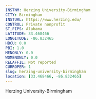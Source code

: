 ```yaml
---
INSTNM: Herzing University-Birmingham
CITY: Birmingham
INSTURL: https://www.herzing.edu/
CONTROL: Private nonprofit
ST_FIPS: Alabama
LATITUDE: 33.468466
LONGITUDE: -86.832465
HBCU: 0.0
PBI: 1.0
MENONLY: 0.0
WOMENONLY: 0.0
RELAFFIL: Not reported
CURROPER: 1
slug: herzing-university-birmingham
location: [33.468466, -86.832465]
---
```

Herzing University-Birmingham